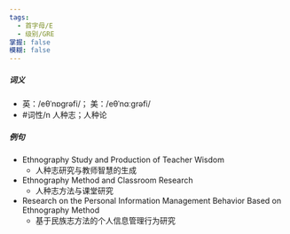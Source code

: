 ```yaml
---
tags:
  - 首字母/E
  - 级别/GRE
掌握: false
模糊: false
---
```

##### 词义
- 英：/eθˈnɒɡrəfi/； 美：/eθˈnɑːɡrəfi/
- #词性/n  人种志；人种论
##### 例句
- Ethnography Study and Production of Teacher Wisdom
	- 人种志研究与教师智慧的生成
- Ethnography Method and Classroom Research
	- 人种志方法与课堂研究
- Research on the Personal Information Management Behavior Based on Ethnography Method
	- 基于民族志方法的个人信息管理行为研究
